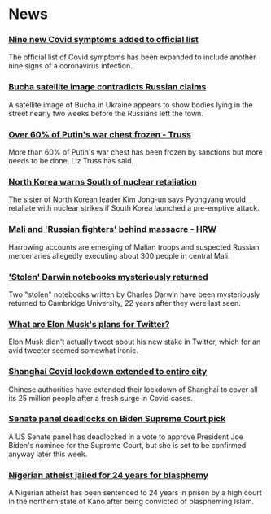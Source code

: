 # News
### [Nine new Covid symptoms added to official list](https://www.bbc.com/news/health-60982070)
The official list of Covid symptoms has been expanded to include another nine signs of a coronavirus infection.
### [Bucha satellite image contradicts Russian claims](https://www.bbc.com/news/60981238)
A satellite image of Bucha in Ukraine appears to show bodies lying in the street nearly two weeks before the Russians left the town.
### [Over 60% of Putin's war chest frozen - Truss](https://www.bbc.com/news/uk-60997622)
More than 60% of Putin's war chest has been frozen by sanctions but more needs to be done, Liz Truss has said.
### [North Korea warns South of nuclear retaliation](https://www.bbc.com/news/world-asia-60992313)
The sister of North Korean leader Kim Jong-un says Pyongyang would retaliate with nuclear strikes if South Korea launched a pre-emptive attack.
### [Mali and 'Russian fighters' behind massacre - HRW](https://www.bbc.com/news/world-africa-60997602)
Harrowing accounts are emerging of Malian troops and suspected Russian mercenaries allegedly executing about 300 people in central Mali.
### ['Stolen' Darwin notebooks mysteriously returned](https://www.bbc.com/news/entertainment-arts-60980288)
Two "stolen" notebooks written by Charles Darwin have been mysteriously returned to Cambridge University, 22 years after they were last seen.
### [What are Elon Musk's plans for Twitter?](https://www.bbc.com/news/technology-60995694)
Elon Musk didn't actually tweet about his new stake in Twitter, which for an avid tweeter seemed somewhat ironic.
### [Shanghai Covid lockdown extended to entire city](https://www.bbc.com/news/world-asia-china-60994022)
Chinese authorities have extended their lockdown of Shanghai to cover all its 25 million people after a fresh surge in Covid cases.
### [Senate panel deadlocks on Biden Supreme Court pick](https://www.bbc.com/news/world-us-canada-60986427)
A US Senate panel has deadlocked in a vote to approve President Joe Biden's nominee for the Supreme Court, but she is set to be confirmed anyway later this week.
### [Nigerian atheist jailed for 24 years for blasphemy](https://www.bbc.com/news/world-africa-60997606)
A Nigerian atheist has been sentenced to 24 years in prison by a high court in the northern state of Kano after being convicted of blaspheming Islam.
